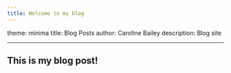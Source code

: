 ```yaml
---
title: Welcome to my blog
---
```


theme: minima
title: Blog Posts
author: Caroline Bailey
description: Blog site

---
This is my blog post!
---
